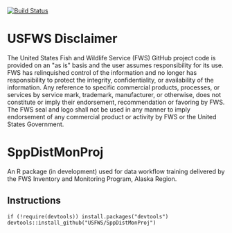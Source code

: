 [![Build Status](https://travis-ci.org/USFWS/SppDisMonProj.svg?branch=master)](https://travis-ci.org/USFWS/SppDisMonProj)

# USFWS Disclaimer
The United States Fish and Wildlife Service (FWS) GitHub project code is provided on 
an "as is" basis and the user assumes responsibility for its use. FWS has relinquished 
control of the information and no longer has responsibility to protect the integrity, 
confidentiality, or availability of the information. Any reference to specific 
commercial products, processes, or services by service mark, trademark, manufacturer, 
or otherwise, does not constitute or imply their endorsement, recommendation or 
favoring by FWS. The FWS seal and logo shall not be used in any manner to imply 
endorsement of any commercial product or activity by FWS or the United States 
Government.

# SppDistMonProj
An R package (in development) used for data workflow training delivered by the FWS Inventory and Monitoring Program, Alaska Region.

## Instructions
```
if (!require(devtools)) install.packages("devtools")
devtools::install_github("USFWS/SppDistMonProj")
```



